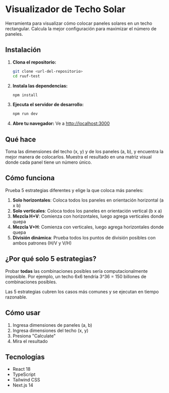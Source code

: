 # Visualizador de Techo Solar

Herramienta para visualizar cómo colocar paneles solares en un techo rectangular. Calcula la mejor configuración para maximizar el número de paneles.

## Instalación

1. **Clona el repositorio:**
   ```bash
   git clone <url-del-repositorio>
   cd ruuf-test
   ```

2. **Instala las dependencias:**
   ```bash
   npm install
   ```

3. **Ejecuta el servidor de desarrollo:**
   ```bash
   npm run dev
   ```

4. **Abre tu navegador:**
   Ve a [http://localhost:3000](http://localhost:3000)

## Qué hace

Toma las dimensiones del techo (x, y) y de los paneles (a, b), y encuentra la mejor manera de colocarlos. Muestra el resultado en una matriz visual donde cada panel tiene un número único.

## Cómo funciona

Prueba 5 estrategias diferentes y elige la que coloca más paneles:

1. **Solo horizontales**: Coloca todos los paneles en orientación horizontal (a x b)
2. **Solo verticales**: Coloca todos los paneles en orientación vertical (b x a)
3. **Mezcla H+V**: Comienza con horizontales, luego agrega verticales donde quepa
4. **Mezcla V+H**: Comienza con verticales, luego agrega horizontales donde quepa
5. **División dinámica**: Prueba todos los puntos de división posibles con ambos patrones (H/V y V/H)

## ¿Por qué solo 5 estrategias?

Probar **todas** las combinaciones posibles sería computacionalmente imposible. Por ejemplo, un techo 6x6 tendría 3^36 = 150 billones de combinaciones posibles.

Las 5 estrategias cubren los casos más comunes y se ejecutan en tiempo razonable.

## Cómo usar

1. Ingresa dimensiones de paneles (a, b)
2. Ingresa dimensiones del techo (x, y)
3. Presiona "Calculate"
4. Mira el resultado

## Tecnologías

- React 18
- TypeScript
- Tailwind CSS
- Next.js 14